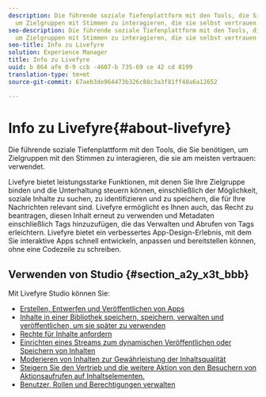 ```yaml
---
description: Die führende soziale Tiefenplattform mit den Tools, die Sie benötigen,
  um Zielgruppen mit Stimmen zu interagieren, die sie selbst vertrauen.
seo-description: Die führende soziale Tiefenplattform mit den Tools, die Sie benötigen,
  um Zielgruppen mit Stimmen zu interagieren, die sie selbst vertrauen.
seo-title: Info zu Livefyre
solution: Experience Manager
title: Info zu Livefyre
uuid: b 864 afe 0-9 ccb -4607-b 735-69 ce 42 cd 8199
translation-type: tm+mt
source-git-commit: 67aeb3de964473b326c88c3a3f81ff48a6a12652

---
```



# Info zu Livefyre{#about-livefyre}

Die führende soziale Tiefenplattform mit den Tools, die Sie benötigen, um Zielgruppen mit den Stimmen zu interagieren, die sie am meisten vertrauen: verwendet.

Livefyre bietet leistungsstarke Funktionen, mit denen Sie Ihre Zielgruppe binden und die Unterhaltung steuern können, einschließlich der Möglichkeit, soziale Inhalte zu suchen, zu identifizieren und zu speichern, die für Ihre Nachrichten relevant sind. Livefyre ermöglicht es Ihnen auch, das Recht zu beantragen, diesen Inhalt erneut zu verwenden und Metadaten einschließlich Tags hinzuzufügen, die das Verwalten und Abrufen von Tags erleichtern. Livefyre bietet ein verbessertes App-Design-Erlebnis, mit dem Sie interaktive Apps schnell entwickeln, anpassen und bereitstellen können, ohne eine Codezeile zu schreiben.

## Verwenden von Studio {#section_a2y_x3t_bbb}

Mit Livefyre Studio können Sie:

* [Erstellen, Entwerfen und Veröffentlichen von Apps](c-about-apps/c-about-apps.md#c_about_apps)
* [Inhalte in einer Bibliothek speichern, speichern, verwalten und veröffentlichen, um sie später zu verwenden](c-library/c-assets/c-assets.md)
* [Rechte für Inhalte anfordern](c-how-requesting-rights-works/t-send-a-rights-request-to-own-a-digital-asset.md#t_send_a_rights_request_to_own_a_digital_asset)
* [Einrichten eines Streams zum dynamischen Veröffentlichen oder Speichern von Inhalten](c-streams/t-create-a-new-stream.md#t_create_a_new_stream)
* [Moderieren von Inhalten zur Gewährleistung der Inhaltsqualität](c-features-livefyre/c-about-moderation/c-setting-up-moderation.md#c_setting_up_moderation)
* [Steigern Sie den Vertrieb und die weitere Aktion von den Besuchern von Aktionsaufrufen auf Inhaltselementen.](c-features-livefyre/c-ugc-commerce.md#c_ugc_commerce)
* [Benutzer, Rollen und Berechtigungen verwalten](c-about-apps/c-about-apps.md#c_about_apps)

